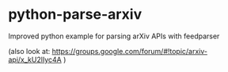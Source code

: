 python-parse-arxiv
==================

Improved python example for parsing arXiv APIs with feedparser

(also look at: 
https://groups.google.com/forum/#!topic/arxiv-api/x_kU2lIyc4A
)
